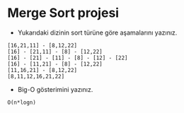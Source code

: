# Merge Sort projesi
* Yukarıdaki dizinin sort türüne göre aşamalarını yazınız.
```
[16,21,11] - [8,12,22]
[16] - [21,11] - [8] - [12,22]
[16] - [21] - [11] - [8] - [12] - [22]
[16] - [11,21] - [8] - [12,22]
[11,16,21] - [8,12,22]
[8,11,12,16,21,22]
```
* Big-O gösterimini yazınız.
```
O(n*logn)
```